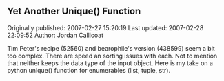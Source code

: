 ## Yet Another Unique() Function 
Originally published: 2007-02-27 15:20:19 
Last updated: 2007-02-28 22:09:52 
Author: Jordan Callicoat 
 
Tim Peter's recipe (52560) and bearophile's version (438599) seem a bit too complex. There are speed an sorting issues with each. Not to mention that neither keeps the data type of the input object. Here is my take on a python unique() function for enumerables (list, tuple, str).
